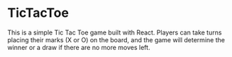 # TicTacToe
 This is a simple Tic Tac Toe game built with React. Players can take turns placing their marks (X or O) on the board, and the game will determine the winner or a draw if there are no more moves left.

